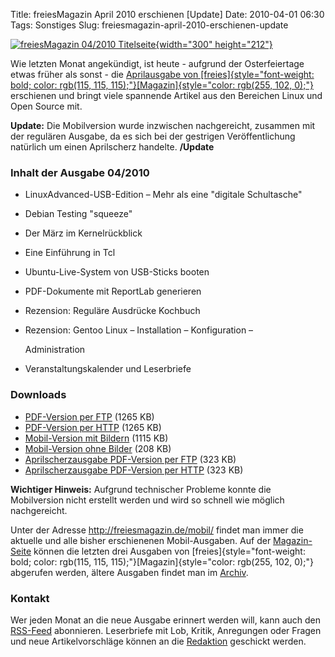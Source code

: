 Title: freiesMagazin April 2010 erschienen [Update]
Date: 2010-04-01 06:30
Tags: Sonstiges
Slug: freiesmagazin-april-2010-erschienen-update

[![freiesMagazin 04/2010
Titelseite](http://www.freiesmagazin.de/system/files/freiesmagazin-2010-04.png){width="300"
height="212"}](http://www.freiesmagazin.de/system/files/freiesmagazin-2010-04.png)


Wie letzten Monat angekündigt, ist heute - aufgrund der Osterfeiertage
etwas früher als sonst - die [Aprilausgabe von
[freies]{style="font-weight: bold; color: rgb(115, 115, 115);"}[Magazin]{style="color: rgb(255, 102, 0);"}](http://freiesmagazin.de/freiesMagazin-2010-04)
erschienen und bringt viele spannende Artikel aus den Bereichen Linux
und Open Source mit.


**Update:** Die Mobilversion wurde inzwischen nachgereicht, zusammen mit
der regulären Ausgabe, da es sich bei der gestrigen Veröffentlichung
natürlich um einen Aprilscherz handelte. **/Update**


### Inhalt der Ausgabe 04/2010


-   LinuxAdvanced-USB-Edition – Mehr als eine "digitale Schultasche"
-   Debian Testing "squeeze"
-   Der März im Kernelrückblick
-   Eine Einführung in Tcl
-   Ubuntu-Live-System von USB-Sticks booten
-   PDF-Dokumente mit ReportLab generieren
-   Rezension: Reguläre Ausdrücke Kochbuch
-   Rezension: Gentoo Linux – Installation – Konfiguration –  
   
    
    Administration
-   Veranstaltungskalender und Leserbriefe


<!--break--><!--break-->

### Downloads


-   [PDF-Version per
    FTP](ftp://ftp.freiesmagazin.de/2010/freiesMagazin-2010-04.pdf)
    (1265 KB)
-   [PDF-Version per
    HTTP](http://www.freiesmagazin.de/ftp/2010/freiesMagazin-2010-04.pdf)
    (1265 KB)
-   [Mobil-Version mit
    Bildern](http://www.freiesmagazin.de/mobil/freiesMagazin-2010-04-bilder.html)
    (1115 KB)
-   [Mobil-Version ohne
    Bilder](http://www.freiesmagazin.de/mobil/freiesMagazin-2010-04.html)
    (208 KB)
-   [Aprilscherzausgabe PDF-Version per
    FTP](ftp://ftp.freiesmagazin.de/2010/freiesMagazin-2010-04-01.pdf)
    (323 KB)
-   [Aprilscherzausgabe PDF-Version per
    HTTP](http://www.freiesmagazin.de/ftp/2010/freiesMagazin-2010-04-01.pdf)
    (323 KB)


**Wichtiger Hinweis:** Aufgrund technischer Probleme konnte die
Mobilversion nicht erstellt werden und wird so schnell wie möglich
nachgereicht.


Unter der Adresse <http://freiesmagazin.de/mobil/> findet man immer die
aktuelle und alle bisher erschienenen Mobil-Ausgaben. Auf der
[Magazin-Seite](http://www.freiesmagazin.de/magazin) können die letzten
drei Ausgaben von
[freies]{style="font-weight: bold; color: rgb(115, 115, 115);"}[Magazin]{style="color: rgb(255, 102, 0);"}
abgerufen werden, ältere Ausgaben findet man im
[Archiv](http://www.freiesmagazin.de/archiv).


### Kontakt


Wer jeden Monat an die neue Ausgabe erinnert werden will, kann auch den
[RSS-Feed](http://www.freiesmagazin.de/rss.xml) abonnieren. Leserbriefe
mit Lob, Kritik, Anregungen oder Fragen und neue Artikelvorschläge
können an die [Redaktion](http://www.freiesmagazin.de/kontakt) geschickt
werden.



